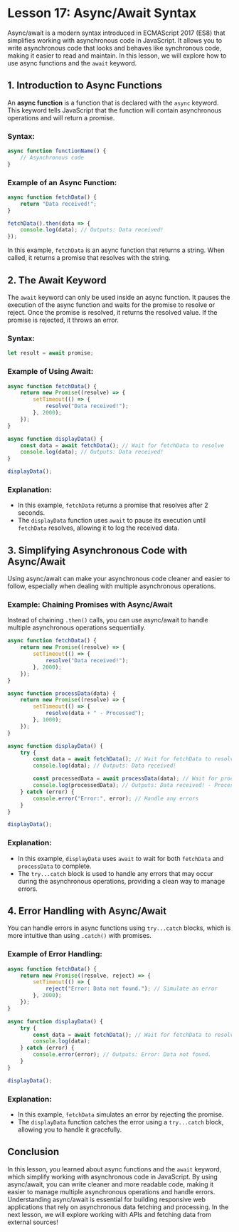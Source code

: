 # Lesson 17: Async/Await Syntax

Async/await is a modern syntax introduced in ECMAScript 2017 (ES8) that simplifies working with asynchronous code in JavaScript. It allows you to write asynchronous code that looks and behaves like synchronous code, making it easier to read and maintain. In this lesson, we will explore how to use async functions and the `await` keyword.

## 1. Introduction to Async Functions

An **async function** is a function that is declared with the `async` keyword. This keyword tells JavaScript that the function will contain asynchronous operations and will return a promise.

### Syntax:
```javascript
async function functionName() {
    // Asynchronous code
}
```

### Example of an Async Function:
```javascript
async function fetchData() {
    return "Data received!";
}

fetchData().then(data => {
    console.log(data); // Outputs: Data received!
});
```

In this example, `fetchData` is an async function that returns a string. When called, it returns a promise that resolves with the string.

## 2. The Await Keyword

The `await` keyword can only be used inside an async function. It pauses the execution of the async function and waits for the promise to resolve or reject. Once the promise is resolved, it returns the resolved value. If the promise is rejected, it throws an error.

### Syntax:
```javascript
let result = await promise;
```

### Example of Using Await:
```javascript
async function fetchData() {
    return new Promise((resolve) => {
        setTimeout(() => {
            resolve("Data received!");
        }, 2000);
    });
}

async function displayData() {
    const data = await fetchData(); // Wait for fetchData to resolve
    console.log(data); // Outputs: Data received!
}

displayData();
```

### Explanation:
- In this example, `fetchData` returns a promise that resolves after 2 seconds.
- The `displayData` function uses `await` to pause its execution until `fetchData` resolves, allowing it to log the received data.

## 3. Simplifying Asynchronous Code with Async/Await

Using async/await can make your asynchronous code cleaner and easier to follow, especially when dealing with multiple asynchronous operations.

### Example: Chaining Promises with Async/Await
Instead of chaining `.then()` calls, you can use async/await to handle multiple asynchronous operations sequentially.

```javascript
async function fetchData() {
    return new Promise((resolve) => {
        setTimeout(() => {
            resolve("Data received!");
        }, 2000);
    });
}

async function processData(data) {
    return new Promise((resolve) => {
        setTimeout(() => {
            resolve(data + " - Processed");
        }, 1000);
    });
}

async function displayData() {
    try {
        const data = await fetchData(); // Wait for fetchData to resolve
        console.log(data); // Outputs: Data received!

        const processedData = await processData(data); // Wait for processData to resolve
        console.log(processedData); // Outputs: Data received! - Processed
    } catch (error) {
        console.error("Error:", error); // Handle any errors
    }
}

displayData();
```

### Explanation:
- In this example, `displayData` uses `await` to wait for both `fetchData` and `processData` to complete.
- The `try...catch` block is used to handle any errors that may occur during the asynchronous operations, providing a clean way to manage errors.

## 4. Error Handling with Async/Await

You can handle errors in async functions using `try...catch` blocks, which is more intuitive than using `.catch()` with promises.

### Example of Error Handling:
```javascript
async function fetchData() {
    return new Promise((resolve, reject) => {
        setTimeout(() => {
            reject("Error: Data not found."); // Simulate an error
        }, 2000);
    });
}

async function displayData() {
    try {
        const data = await fetchData(); // Wait for fetchData to resolve
        console.log(data);
    } catch (error) {
        console.error(error); // Outputs: Error: Data not found.
    }
}

displayData();
```

### Explanation:
- In this example, `fetchData` simulates an error by rejecting the promise.
- The `displayData` function catches the error using a `try...catch` block, allowing you to handle it gracefully.

## Conclusion

In this lesson, you learned about async functions and the `await` keyword, which simplify working with asynchronous code in JavaScript. By using async/await, you can write cleaner and more readable code, making it easier to manage multiple asynchronous operations and handle errors. Understanding async/await is essential for building responsive web applications that rely on asynchronous data fetching and processing. In the next lesson, we will explore working with APIs and fetching data from external sources!